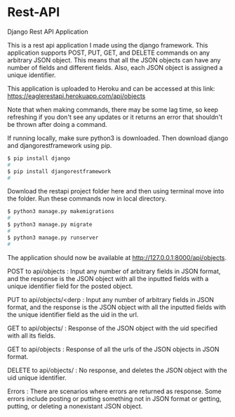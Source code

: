 # Rest-API
Django Rest API Application

This is a rest api application I made using the django framework. This application supports POST, PUT, GET, and DELETE commands on any arbitrary JSON object. This means that all the JSON objects can have any number of fields and different fields. Also, each JSON object is assigned a unique identifier.

This application is uploaded to Heroku and can be accessed at this link: https://eaglerestapi.herokuapp.com/api/objects

Note that when making commands, there may be some lag time, so keep refreshing if you don't see any updates or it returns an error that shouldn't be thrown after doing a command. 

If running locally, make sure python3 is downloaded. Then download django and djangorestframework using pip.

```bash 
$ pip install django
#
$ pip install djangorestframework 
#
```
Download the restapi project folder here and then using terminal move into the folder. Run these commands now in local directory.

```bash 
$ python3 manage.py makemigrations
#
$ python3 manage.py migrate
#
$ python3 manage.py runserver
#
```

The application should now be available at http://127.0.0.1:8000/api/objects.

POST to api/objects : Input any number of arbitrary fields in JSON format, and the response is the JSON object with all the inputted fields with a unique identifier field for the posted object.

PUT to api/objects/&lt;derp<uid> : Input any number of arbitrary fields in JSON format, and the response is the JSON object with all the inputted fields with the unique identifier field as the uid in the url.
  
GET to api/objects/<uid> : Response of the JSON object with the uid specified with all its fields.
  
GET to api/objects : Response of all the urls of the JSON objects in JSON format.

DELETE to api/objects/<uid> : No response, and deletes the JSON object with the uid unique identifier.
  
Errors : There are scenarios where errors are returned as response. Some errors include posting or putting something not in JSON format or getting, putting, or deleting a nonexistant JSON object.
